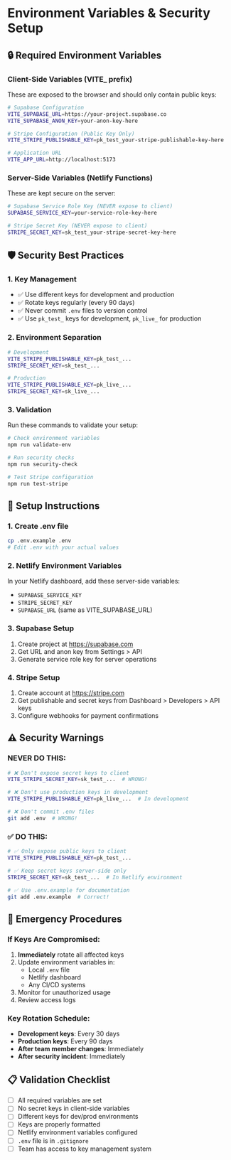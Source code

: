 # Environment Variables & Security Setup

## 🔒 Required Environment Variables

### **Client-Side Variables (VITE_ prefix)**
These are exposed to the browser and should only contain public keys:

```bash
# Supabase Configuration
VITE_SUPABASE_URL=https://your-project.supabase.co
VITE_SUPABASE_ANON_KEY=your-anon-key-here

# Stripe Configuration (Public Key Only)
VITE_STRIPE_PUBLISHABLE_KEY=pk_test_your-stripe-publishable-key-here

# Application URL
VITE_APP_URL=http://localhost:5173
```

### **Server-Side Variables (Netlify Functions)**
These are kept secure on the server:

```bash
# Supabase Service Role Key (NEVER expose to client)
SUPABASE_SERVICE_KEY=your-service-role-key-here

# Stripe Secret Key (NEVER expose to client)
STRIPE_SECRET_KEY=sk_test_your-stripe-secret-key-here
```

## 🛡️ Security Best Practices

### **1. Key Management**
- ✅ Use different keys for development and production
- ✅ Rotate keys regularly (every 90 days)
- ✅ Never commit `.env` files to version control
- ✅ Use `pk_test_` keys for development, `pk_live_` for production

### **2. Environment Separation**
```bash
# Development
VITE_STRIPE_PUBLISHABLE_KEY=pk_test_...
STRIPE_SECRET_KEY=sk_test_...

# Production
VITE_STRIPE_PUBLISHABLE_KEY=pk_live_...
STRIPE_SECRET_KEY=sk_live_...
```

### **3. Validation**
Run these commands to validate your setup:

```bash
# Check environment variables
npm run validate-env

# Run security checks
npm run security-check

# Test Stripe configuration
npm run test-stripe
```

## 🔧 Setup Instructions

### **1. Create .env file**
```bash
cp .env.example .env
# Edit .env with your actual values
```

### **2. Netlify Environment Variables**
In your Netlify dashboard, add these server-side variables:
- `SUPABASE_SERVICE_KEY`
- `STRIPE_SECRET_KEY`
- `SUPABASE_URL` (same as VITE_SUPABASE_URL)

### **3. Supabase Setup**
1. Create project at https://supabase.com
2. Get URL and anon key from Settings > API
3. Generate service role key for server operations

### **4. Stripe Setup**
1. Create account at https://stripe.com
2. Get publishable and secret keys from Dashboard > Developers > API keys
3. Configure webhooks for payment confirmations

## ⚠️ Security Warnings

### **NEVER DO THIS:**
```bash
# ❌ Don't expose secret keys to client
VITE_STRIPE_SECRET_KEY=sk_test_...  # WRONG!

# ❌ Don't use production keys in development
VITE_STRIPE_PUBLISHABLE_KEY=pk_live_...  # In development

# ❌ Don't commit .env files
git add .env  # WRONG!
```

### **✅ DO THIS:**
```bash
# ✅ Only expose public keys to client
VITE_STRIPE_PUBLISHABLE_KEY=pk_test_...

# ✅ Keep secret keys server-side only
STRIPE_SECRET_KEY=sk_test_...  # In Netlify environment

# ✅ Use .env.example for documentation
git add .env.example  # Correct!
```

## 🚨 Emergency Procedures

### **If Keys Are Compromised:**
1. **Immediately** rotate all affected keys
2. Update environment variables in:
   - Local `.env` file
   - Netlify dashboard
   - Any CI/CD systems
3. Monitor for unauthorized usage
4. Review access logs

### **Key Rotation Schedule:**
- **Development keys**: Every 30 days
- **Production keys**: Every 90 days
- **After team member changes**: Immediately
- **After security incident**: Immediately

## 📋 Validation Checklist

- [ ] All required variables are set
- [ ] No secret keys in client-side variables
- [ ] Different keys for dev/prod environments
- [ ] Keys are properly formatted
- [ ] Netlify environment variables configured
- [ ] `.env` file is in `.gitignore`
- [ ] Team has access to key management system 